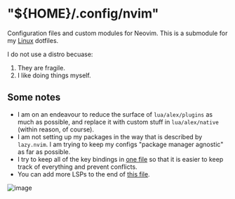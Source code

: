 # "${HOME}/.config/nvim"

Configuration files and custom modules for Neovim.  This is a submodule for my [Linux](https://github.com/AlexvZyl/.dotfiles) dotfiles.

I do not use a distro becuase:
1. They are fragile.
2. I like doing things myself.

## Some notes

- I am on an endeavour to reduce the surface of `lua/alex/plugins` as much as possible, and replace it with custom stuff in `lua/alex/native` (within reason, of course).
- I am not setting up my packages in the way that is described by `lazy.nvim`.  I am trying to keep my configs "package manager agnostic" as far as possible.
- I try to keep all of the key bindings in [one file](https://github.com/AlexvZyl/nvim/blob/main/lua/alex/keymaps/init.lua) so that it is easier to keep track of everything and prevent conflicts.
- You can add more LSPs to the end of [this file](https://github.com/AlexvZyl/nvim/blob/main/lua/alex/native/lsp/defaults.lua).

![image](https://github.com/user-attachments/assets/a30fa532-6054-4ad7-ba3f-34e257c39c58)

